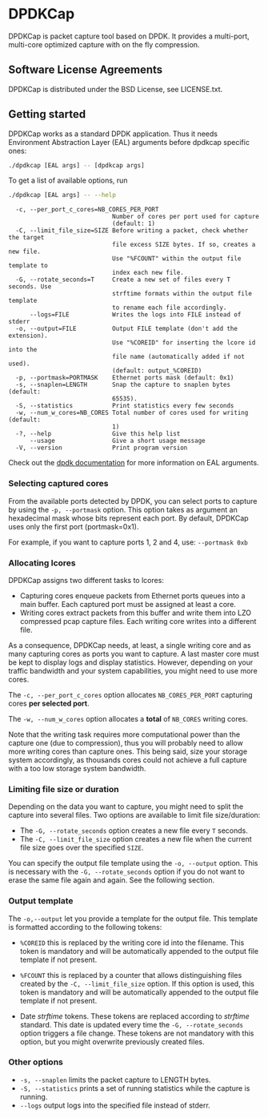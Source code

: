 # DPDKCap

DPDKCap is packet capture tool based on DPDK. It provides a multi-port,
multi-core optimized capture with on the fly compression.

## Software License Agreements

DPDKCap is distributed under the BSD License, see LICENSE.txt.

## Getting started

DPDKCap works as a standard DPDK application. Thus it needs Environment
Abstraction Layer (EAL) arguments before dpdkcap specific ones:

```bash
./dpdkcap [EAL args] -- [dpdkcap args]
```

To get a list of available options, run
```bash
./dpdkcap [EAL args] -- --help
```

```
  -c, --per_port_c_cores=NB_CORES_PER_PORT
                             Number of cores per port used for capture
                             (default: 1)
  -C, --limit_file_size=SIZE Before writing a packet, check whether the target
                             file excess SIZE bytes. If so, creates a new file.
                             Use "%FCOUNT" within the output file template to
                             index each new file.
  -G, --rotate_seconds=T     Create a new set of files every T seconds. Use
                             strftime formats within the output file template
                             to rename each file accordingly.
      --logs=FILE            Writes the logs into FILE instead of stderr
  -o, --output=FILE          Output FILE template (don't add the extension).
                             Use "%COREID" for inserting the lcore id into the
                             file name (automatically added if not used).
                             (default: output_%COREID)
  -p, --portmask=PORTMASK    Ethernet ports mask (default: 0x1)
  -s, --snaplen=LENGTH       Snap the capture to snaplen bytes (default:
                             65535).
  -S, --statistics           Print statistics every few seconds
  -w, --num_w_cores=NB_CORES Total number of cores used for writing (default:
                             1)
  -?, --help                 Give this help list
      --usage                Give a short usage message
  -V, --version              Print program version
```

Check out the [dpdk documentation](http://dpdk.org/doc/guides/index.html) for
more information on EAL arguments.

### Selecting captured cores

From the available ports detected by DPDK, you can select ports to capture by
using the `-p, --portmask` option. This option takes as argument an hexadecimal
mask whose bits represent each port. By default, DPDKCap uses only the first
port (portmask=0x1).

For example, if you want to capture ports 1, 2 and 4, use: `--portmask 0xb`

### Allocating lcores

DPDKCap assigns two different tasks to lcores:
- Capturing cores enqueue packets from Ethernet ports queues into a main
  buffer. Each captured port must be assigned at least a core.
- Writing cores extract packets from this buffer and write them into LZO
  compressed pcap capture files. Each writing core writes into a different
  file.

As a consequence, DPDKCap needs, at least, a single writing core and as many
capturing cores as ports you want to capture. A last master core must be kept
to display logs and display statistics. However, depending on your traffic
bandwidth and your system capabilities, you might need to use more cores.

The `-c, --per_port_c_cores` option allocates `NB_CORES_PER_PORT` capturing
cores **per selected port**.

The `-w, --num_w_cores` option allocates a **total** of `NB_CORES` writing
cores.

Note that the writing task requires more computational power than the capture
one (due to compression), thus you will probably need to allow more writing
cores than capture ones. This being said, size your storage system accordingly,
as thousands cores could not achieve a full capture with a too low storage
system bandwidth.

### Limiting file size or duration

Depending on the data you want to capture, you might need to split the capture
into several files. Two options are available to limit file size/duration:
- The `-G, --rotate_seconds` option creates a new file every `T` seconds.
- The `-C, --limit_file_size` option creates a new file when the current file
  size goes over the specified `SIZE`.

You can specify the output file template using the `-o, --output` option. This
is necessary with the `-G, --rotate_seconds` option if you do not want to erase
the same file again and again. See the following section.

### Output template

The `-o,--output` let you provide a template for the output file. This template
is formatted according to the following tokens:

- `%COREID` this is replaced by the writing core id into the filename. This
  token is mandatory and will be automatically appended to the output file
  template if not present.

- `%FCOUNT` this is replaced by a counter that allows distinguishing files
  created by the `-C, --limit_file_size` option. If this option is used, this
  token is mandatory and will be automatically appended to the output file
  template if not present.

- Date *strftime* tokens. These tokens are replaced according to *strftime*
  standard. This date is updated every time the `-G, --rotate_seconds` option
  triggers a file change. These tokens are not mandatory with this option, but
  you might overwrite previously created files.

### Other options
- `-s, --snaplen` limits the packet capture to LENGTH bytes.
- `-S, --statistics` prints a set of running statistics while the capture is
  running.
- `--logs` output logs into the specified file instead of stderr.


